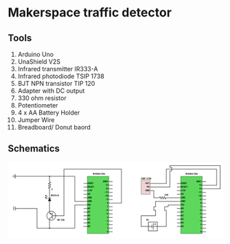 # Makerspace traffic detector

## Tools

1. Arduino Uno
1. UnaShield V2S
1. Infrared transmitter IR333-A
1. Infrared photodiode TSIP 1738
1. BJT NPN transistor TIP 120
1. Adapter with DC output
1. 330 ohm resistor
1. Potentiometer
1. 4 x AA Battery Holder
1. Jumper Wire
1. Breadboard/ Donut baord

## Schematics

![Schematic](schematics/schematic.png)